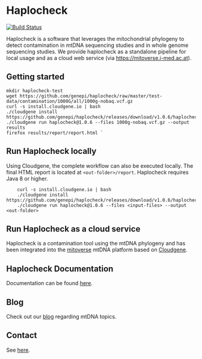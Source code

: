 # Haplocheck
[![Build Status](https://travis-ci.org/genepi/haplocheck.svg?branch=master)](https://travis-ci.org/genepi/haplocheck)

Haplocheck is a software that leverages the mitochondrial phylogeny to detect contamination in mtDNA sequencing studies and in whole genome sequencing studies. We provide haplocheck as a standalone pipeline for local usage and as a cloud web service (via https://mitoverse.i-med.ac.at). 

## Getting started
    mkdir haplocheck-test 
    wget https://github.com/genepi/haplocheck/raw/master/test-data/contamination/1000G/all/1000g-nobaq.vcf.gz  
    curl -s install.cloudgene.io | bash 
    ./cloudgene install https://github.com/genepi/haplocheck/releases/download/v1.0.6/haplocheck.zip 
    ./cloudgene run haplocheck@1.0.6 --files 1000g-nobaq.vcf.gz --output results  
    firefox results/report/report.html `

## Run Haplocheck locally

Using Cloudgene, the complete workflow can also be executed locally. The final HTML report is located at `<out-folder>/report`. Haplocheck requires Java 8 or higher.

        curl -s install.cloudgene.io | bash
        ./cloudgene install https://github.com/genepi/haplocheck/releases/download/v1.0.6/haplocheck.zip
        ./cloudgene run haplocheck@1.0.6 --files <input-files> --output <out-folder>  

## Run Haplocheck as a cloud service

Haplocheck is a contamination tool using the mtDNA phylogeny and has been integrated into the [mitoverse](https://mitoverse.i-med.ac.at) mtDNA platform based on [Cloudgene](https://www.cloudgene.io). 

## Haplocheck Documentation
Documentation can be found [here](https://mitoverse.readthedocs.io/en/latest).

## Blog
Check out our [blog](http://haplogrep.uibk.ac.at/blog/) regarding mtDNA topics.

## Contact
See [here](https://mitoverse.readthedocs.io/en/latest/contact/).
